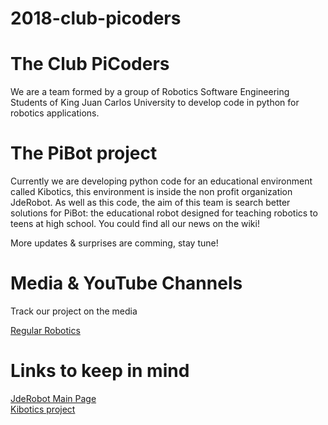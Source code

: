 # 2018-club-picoders

# The Club PiCoders

We are a team formed by a group of Robotics Software Engineering Students of King Juan Carlos University to develop code in python for robotics applications.

# The PiBot project 

Currently we are developing python code for an educational environment called Kibotics, this environment is inside the non profit organization JdeRobot. As well as this code, the aim of this team is search better solutions for PiBot: the educational robot designed for teaching robotics to teens at high school.
You could find all our news on the wiki!

More updates & surprises are comming, stay tune!    

# Media & YouTube Channels 
Track our project on the media

[Regular Robotics](https://www.youtube.com/channel/UCGTh2IOVx2vxvtd_ZmA8P6w)

# Links to keep in mind

[JdeRobot Main Page](http://jderobot.org/Main_Page)                                 
[Kibotics project](https://www.kibotics.org/)
